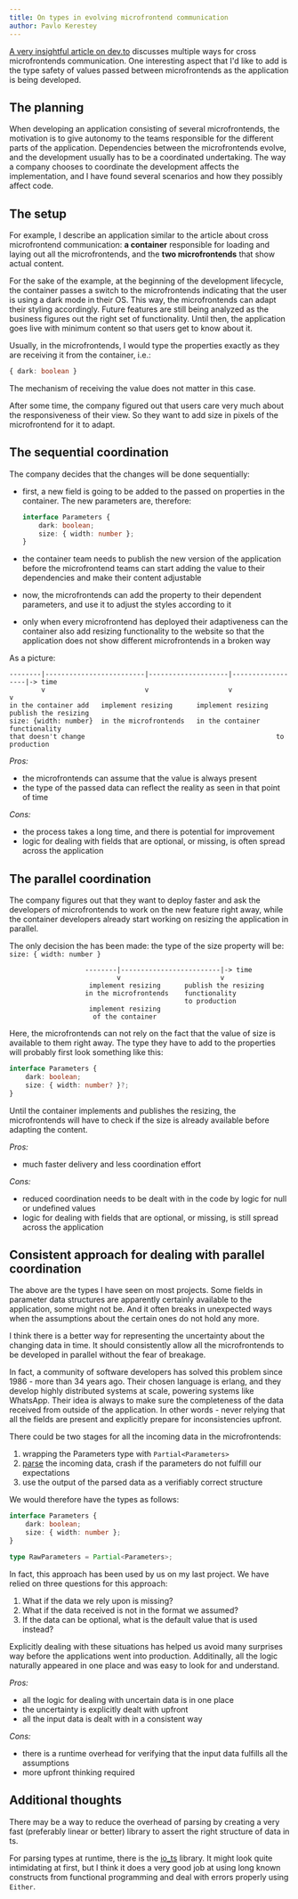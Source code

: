 ```yaml
---
title: On types in evolving microfrontend communication
author: Pavlo Kerestey
---
```


[A very insightful article on dev.to](https://dev.to/luistak/cross-micro-frontends-communication-30m3) discusses multiple ways for cross microfrontends communication. One interesting aspect that I'd like to add is the type safety of values passed between microfrontends as the application is being developed.

## The planning

When developing an application consisting of several microfrontends, the motivation is to give autonomy to the teams responsible for the different parts of the application. Dependencies between the microfrontends evolve, and the development usually has to be a coordinated undertaking. The way a company chooses to coordinate the development affects the implementation, and I have found several scenarios and how they possibly affect code.

## The setup

For example, I describe an application similar to the article about cross microfrontend communication: 
**a container** responsible for loading and laying out all the microfrontends, and the **two microfrontends** that show actual content.

For the sake of the example, at the beginning of the development lifecycle, the container passes a switch to the microfrontends indicating that the user is using a dark mode in their OS. This way, the microfrontends can adapt their styling accordingly. Future features are still being analyzed as the business figures out the right set of functionality. Until then, the application goes live with minimum content so that users get to know about it.

Usually, in the microfrontends, I would type the properties exactly as they are receiving it from the container, i.e.: 

```typescript
{ dark: boolean }
```

The mechanism of receiving the value does not matter in this case.

After some time, the company figured out that users care very much about the responsiveness of their view. So they want to add size in pixels of the microfrontend for it to adapt.

## The sequential coordination

The company decides that the changes will be done sequentially:

- first, a new field is going to be added to the passed on properties in the container. The new parameters are, therefore:

	```typescript
	interface Parameters { 
		dark: boolean;
		size: { width: number };
	}
	```

- the container team needs to publish the new version of the application before the microfrontend teams can start adding the value to their dependencies and make their content adjustable
- now, the microfrontends can add the property to their dependent parameters, and use it to adjust the styles according to it
- only when every microfrontend has deployed their adaptiveness can the container also add resizing functionality to the website so that the application does not show different microfrontends in a broken way

As a picture: 

```text
--------|-------------------------|--------------------|------------------|-> time
        v                         v                    v                  v
in the container add   implement resizing      implement resizing  publish the resizing
size: {width: number}  in the microfrontends   in the container    functionality
that doesn't change                                                to production
```

_Pros:_

- the microfrontends can assume that the value is always present 
- the type of the passed data can reflect the reality as seen in that point of time

_Cons:_

- the process takes a long time, and there is potential for improvement
- logic for dealing with fields that are optional, or missing, is often spread across the application

## The parallel coordination

The company figures out that they want to deploy faster and ask the developers of microfrontends to work on the new feature right away, while the container developers already start working on resizing the application in parallel.

The only decision the has been made: the type of the size property will be: `size: { width: number }`


```text
                   --------|-------------------------|-> time
                           v                         v   
                    implement resizing      publish the resizing
                   in the microfrontends    functionality
                                            to production
                    implement resizing
                     of the container
```

Here, the microfrontends can not rely on the fact that the value of size is available to them right away. The type they have to add to the properties will probably first look something like this:

```typescript
interface Parameters { 
	dark: boolean;
	size: { width: number? }?;
}
```

Until the container implements and publishes the resizing, the microfrontends will have to check if the size is already available before adapting the content.

_Pros:_

- much faster delivery and less coordination effort

_Cons:_

- reduced coordination needs to be dealt with in the code by logic for null or undefined values
- logic for dealing with fields that are optional, or missing, is still spread across the application

## Consistent approach for dealing with parallel coordination

The above are the types I have seen on most projects. Some fields in parameter data structures are apparently certainly available to the application, some might not be. And it often breaks in unexpected ways when the assumptions about the certain ones do not hold any more. 

I think there is a better way for representing the uncertainty about the changing data in time. It should consistently allow all the microfrontends to be developed in parallel without the fear of breakage.

In fact, a community of software developers has solved this problem since 1986 - more than 34 years ago. Their chosen language is erlang, and they develop highly distributed systems at scale, powering systems like WhatsApp. Their idea is always to make sure the completeness of the data received from outside of the application. In other words - never relying that all the fields are present and explicitly prepare for inconsistencies upfront.

There could be two stages for all the incoming data in the microfrontends:

1. wrapping the Parameters type with `Partial<Parameters>`
2. [parse](https://lexi-lambda.github.io/blog/2019/11/05/parse-don-t-validate/) the incoming data, crash if the parameters do not fulfill our expectations
3. use the output of the parsed data as a verifiably correct structure

We would therefore have the types as follows:

```typescript
interface Parameters { 
	dark: boolean;
	size: { width: number };
}

type RawParameters = Partial<Parameters>;
```

In fact, this approach has been used by us on my last project. We have relied on three questions for this approach:

1. What if the data we rely upon is missing?
2. What if the data received is not in the format we assumed?
3. If the data can be optional, what is the default value that is used instead?

Explicitly dealing with these situations has helped us avoid many surprises way before the applications went into production. Additinally, all the logic naturally appeared in one place and was easy to look for and understand.

_Pros:_

- all the logic for dealing with uncertain data is in one place
- the uncertainty is explicitly dealt with upfront
- all the input data is dealt with in a consistent way

_Cons:_

- there is a runtime overhead for verifying that the input data fulfills all the assumptions
- more upfront thinking required

## Additional thoughts

There may be a way to reduce the overhead of parsing by creating a very fast (preferably linear or better) library to assert the right structure of data in ts.

For parsing types at runtime, there is the [io_ts](https://github.com/gcanti/io-ts) library. It might look quite intimidating at first, but I think it does a very good job at using long known constructs from functional programming and deal with errors properly using `Either`.